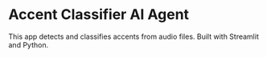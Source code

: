 # Accent Classifier AI Agent
This app detects and classifies accents from audio files. Built with Streamlit and Python.

